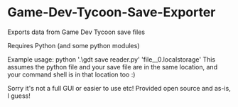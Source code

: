 # Game-Dev-Tycoon-Save-Exporter
Exports data from Game Dev Tycoon save files

Requires Python (and some python modules)

Example usage: python '.\gdt save reader.py' 'file__0.localstorage' 
This assumes the python file and your save file are in the same location, and your command shell is in that location too :) 

Sorry it's not a full GUI or easier to use etc! Provided open source and as-is, I guess! 
